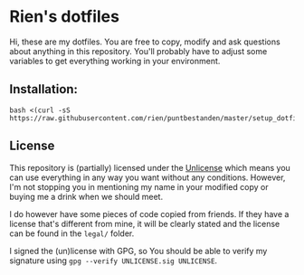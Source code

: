 # Rien's dotfiles

Hi, these are my dotfiles. You are free to copy, modify and ask questions about anything in this repository. You'll probably have to adjust some variables to get everything working in your environment.

## Installation:
```
bash <(curl -sS https://raw.githubusercontent.com/rien/puntbestanden/master/setup_dotfiles.sh)
```

## License
This repository is (partially) licensed under the [Unlicense](http://unlicense.org/) which means you can use everything in any way you want without any conditions. However, I'm not stopping you in mentioning my name in your modified copy or buying me a drink when we should meet.

I do however have some pieces of code copied from friends. If they have a license that's different from mine, it will be clearly stated and the license can be found in the `legal/` folder.

I signed the (un)license with GPG, so You should be able to verify my signature using `gpg --verify UNLICENSE.sig UNLICENSE`.
